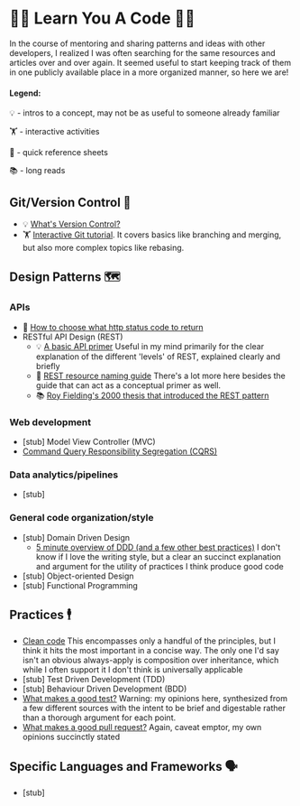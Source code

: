 # 👩‍💻 Learn You A Code 👨‍💻

In the course of mentoring and sharing patterns and ideas with other developers, I realized I was often searching for the same resources and articles over and over again. It seemed useful to start keeping track of them in one publicly available place in a more organized manner, so here we are!

#### Legend:

💡 - intros to a concept, may not be as useful to someone already familiar 

🏋️ - interactive activities

📓 - quick reference sheets

📚 - long reads



## Git/Version Control 🔄

* 💡 [What's Version Control?](https://git-scm.com/book/en/v2/Getting-Started-About-Version-Control)
* 🏋️ [Interactive Git tutorial](https://learngitbranching.js.org/?locale=en_US). It covers basics like branching and merging, but also more complex topics like rebasing.


## Design Patterns 🗺️
### APIs
* 📓 [How to choose what http status code to return](https://www.codetinkerer.com/2015/12/04/choosing-an-http-status-code.html)
* RESTful API Design (REST)
  * 💡 [A basic API primer](https://medium.com/@mattburgess/apis-a-basic-primer-f8250602597d) Useful in my mind primarily for the clear explanation of the different 'levels' of REST, explained clearly and briefly
  * 📓 [REST resource naming guide](https://restfulapi.net/resource-naming/) There's a lot more here besides the guide that can act as a conceptual primer as well.
  * 📚 [Roy Fielding's 2000 thesis that introduced the REST pattern](https://www.ics.uci.edu/~fielding/pubs/dissertation/rest_arch_style.htm)


### Web development
* [stub] Model View Controller (MVC)
* [Command Query Responsibility Segregation (CQRS)](https://martinfowler.com/bliki/CQRS.html)


### Data analytics/pipelines
* [stub]


### General code organization/style
* [stub] Domain Driven Design
  * [5 minute overview of DDD (and a few other best practices)](https://medium.com/the-coding-matrix/ddd-101-the-5-minute-tour-7a3037cf53b8) I don't know if I love the writing style, but a clear an succinct explanation and argument for the utility of practices I think produce good code
* [stub] Object-oriented Design
* [stub] Functional Programming


## Practices 🕴️

* [Clean code](https://x-team.com/blog/principles-clean-code/) This encompasses only a handful of the principles, but I think it hits the most important in a concise way. The only one I'd say isn't an obvious always-apply is composition over inheritance, which while I often support it I don't think is universally applicable
* [stub] Test Driven Development (TDD)
* [stub] Behaviour Driven Development (BDD)
* [What makes a good test?](https://github.com/RSid/Technical-ProfessionalWriting/blob/master/WhatMakesAGoodTest.md) Warning: my opinions here, synthesized from a few different sources with the intent to be brief and digestable rather than a thorough argument for each point.
* [What makes a good pull request?](https://github.com/RSid/Technical-ProfessionalWriting/blob/master/PullRequests.md) Again, caveat emptor, my own opinions succinctly stated


## Specific Languages and Frameworks 🗣️
* [stub]
